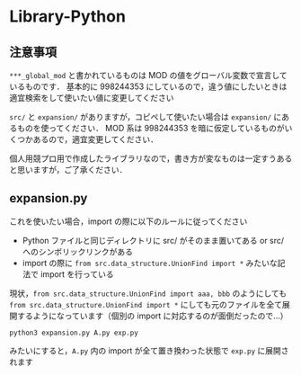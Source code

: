 # Library-Python

## 注意事項
`***_global_mod` と書かれているものは MOD の値をグローバル変数で宣言しているものです．
基本的に 998244353 にしているので，違う値にしたいときは適宜検索をして使いたい値に変更してください

`src/` と `expansion/` がありますが，コピペして使いたい場合は `expansion/` にあるものを使ってください．
MOD 系は 998244353 を暗に仮定しているものがいくつかあるので，適宜変更してください．

個人用競プロ用で作成したライブラリなので，書き方が変なものは一定すうあると思いますが，ご了承ください．


## expansion.py

これを使いたい場合，import の際に以下のルールに従ってください
- Python ファイルと同じディレクトリに src/ がそのまま置いてある or src/ へのシンボリックリンクがある
- import の際に `from src.data_structure.UnionFind import *` みたいな記法で import を行っている

現状，`from src.data_structure.UnionFind import aaa, bbb` のようにしても`from src.data_structure.UnionFind import *` にしても元のファイルを全て展開するようになっています（個別の import に対応するのが面倒だったので...）

```
python3 expansion.py A.py exp.py
```
みたいにすると，`A.py` 内の import が全て置き換わった状態で `exp.py` に展開されます

